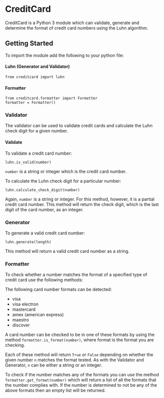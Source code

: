 # CreditCard

CreditCard is a Python 3 module which can validate, generate and determine the format of credit card numbers using the Luhn algorithm.

## Getting Started

To import the module add the following to your python file:

#### Luhn (Generator and Validator)
    from creditcard import luhn
#### Formatter
    from creditcard.formatter import Formatter
    formatter = Formatter()

### Validator
The validator can be used to validate credit cards and calculate the Luhn check digit for a given number.

#### Validate
To validate a credit card number:

    luhn.is_valid(number)

`number` is a string or integer which is the credit card number.

To calculate the Luhn check digit for a particular number:

    luhn.calculate_check_digit(number)

Again, `number` is a string or integer. For this method, however, it is a partial credit card number. This method will return the check digit, which is the last digit of the card number, as an integer.

### Generator
To generate a valid credit card number:

    luhn.generate(length)

This method will return a valid credit card number as a string.

### Formatter
To check whether a number matches the format of a specified type of credit card use the following methods:

The following card number formats can be detected:

+ visa
+ visa electron
+ mastercard
+ amex (american express)
+ maestro
+ discover

A card number can be checked to be in one of these formats by using the method `formatter.is_format(number)`, where format is the format you are checking.

Each of these method will return `True` or `False` depending on whether the given number
`n` matches the format tested. As with the Validator and Generator, `n` can be
either a string or an integer.

To check if the number matches any of the formats you can use the method `formatter.get_format(number)` which will return a list of all the formats that the number complies with. If the number is determined to not be any of the above formats then an empty list will be returned.
